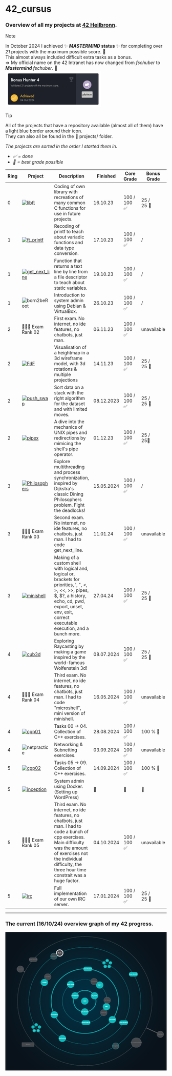 # 42_cursus
### Overview of all my projects at [42 Heilbronn](https://www.42heilbronn.de/en/).

> [!NOTE]
> In October 2024 I achieved ✨ ***MASTERMIND* status** ✨ for completing over *21* projects with the maximum possible score. 🎉 \
> This almost always included difficult extra tasks as a bonus. \
> => My official name on the 42 Intranet has now changed from *fschuber* to ***Mastermind** fschuber*. 💪\
> <img src="assets/bonus_hunter_4.png" alt="Bonus Hunter 4 Achievement" title="Bonus Hunter 4 - Validated 21 projects with the maximum score - Achieved 04 Oct 2024" style="width:300px; max-width:100%; height:auto;"/>

> [!TIP]
> All of the projects that have a repository available (almost all of them) have a light blue border around their icon. \
> They can also all be found in the 📁 projects/ folder.

*The projects are sorted in the order I started them in.* <br>
- *✅ = done* <br>
- *💫 = best grade possible*

|Ring|Project                                                                                                             | Description                                                                                       | Finished | Core Grade | Bonus Grade |
|-|--------------------------------------------------------------------------------------------------------------------|---------------------------------------------------------------------------------------------------|----------|-----| ---- |
|0|[![libft](https://github.com/byaliego/42-project-badges/blob/996feb1d098aa52fc29383d2f666614f4d13fbab/badges/libfte.png)](https://github.com/FreddyMSchubert/42_libft)                       | Coding of own library with recreations of many common C functions for use in future projects.     | 16.10.23 | 100 /<br>100 ✅| 25 /<br> 25 💫|
|1|[![ft_printf](https://github.com/byaliego/42-project-badges/blob/996feb1d098aa52fc29383d2f666614f4d13fbab/badges/ft_printfe.png)](https://github.com/FreddyMSchubert/42_ft_printf)             | Recoding of printf to teach about variadic functions and data type conversion.                    | 17.10.23 | 100 /<br>100 ✅| / |
|1|[![get_next_line](https://github.com/byaliego/42-project-badges/blob/996feb1d098aa52fc29383d2f666614f4d13fbab/badges/get_next_linee.png)](https://github.com/FreddyMSchubert/42_get_next_line) | Function that returns a text line by line from a file descriptor to teach about static variables. | 19.10.23 | 100 /<br>100 ✅| / |
|1|![born2beRoot](https://github.com/byaliego/42-project-badges/blob/996feb1d098aa52fc29383d2f666614f4d13fbab/badges/born2berootn.png)                                                            | Introduction to system admin using Debian & VirtualBox.                                           | 26.10.23 | 100 /<br>100 ✅| / |
|2|👩🏻‍💻 Exam Rank 02                                                                                                                                                                                | First exam. No internet, no ide features, no chatbots, just man.                                               | 06.11.23 | 100 /<br>100 ✅| unavailable |
|2|[![FdF](https://github.com/byaliego/42-project-badges/blob/996feb1d098aa52fc29383d2f666614f4d13fbab/badges/fdfe.png)](https://github.com/FreddyMSchubert/42_FdF)                               | Visualisation of a heightmap in a 3d wireframe model, with 3d rotations & multiple projections    | 14.11.23 | 100 /<br>100 ✅| 25 /<br>25 💫|
|2|[![push_swap](https://github.com/byaliego/42-project-badges/blob/996feb1d098aa52fc29383d2f666614f4d13fbab/badges/push_swape.png)](https://github.com/FreddyMSchubert/42_push_swap)             | Sort data on a stack with the right algorithm for the dataset and with limited moves.             | 08.12.2023| 100 /<br>100 ✅| 25 /<br>25 💫|
|2|[![pipex](https://github.com/byaliego/42-project-badges/blob/main/badges/pipexe.png)](https://github.com/FreddyMSchubert/42_pipex)                                                             | A dive into the mechanics of UNIX pipes and redirections by mimicing the shell's pipe operator.   | 01.12.23 | 100 /<br>100 ✅| 25 /<br> 25💫|
|3|[![Philosophers](https://github.com/ayogun/42-project-badges/blob/main/badges/philosopherse.png)](https://github.com/FreddyMSchubert/42_Philosophers)                                          | Explore multithreading and process synchronization, inspired by Dijkstra's classic Dining Philosophers problem. Fight the deadlocks! | 15.05.2024 | 100 /<br>100 ✅ | / |
|3|👩🏻‍💻 Exam Rank 03                                                                                                                                                                                | Second exam. No internet, no ide features, no chatbots, just man. I had to code get_next_line.                 | 11.01.24 | 100 /<br>100 ✅| unavailable |
|3|[![minishell](https://github.com/ayogun/42-project-badges/blob/main/badges/minishelle.png)](https://github.com/FreddyMSchubert/42_minishell)                                                   | Making of a custom shell with logical and, logical or, brackets for priorities, ’, ", <, >, <<, >>, pipes, $, $?, a history, echo, cd, pwd, export, unset, env, exit, correct executable execution, and a bunch more.| 27.04.24 | 100 /<br>100 ✅ | 25 /<br> 25 💫 |
|4|[![cub3d](https://github.com/ayogun/42-project-badges/blob/main/badges/cub3de.png)](https://github.com/FreddyMSchubert/42_cub3d)             | Exploring Raycasting by making a game inspired by the world-famous Wolfenstein 3d!| 08.07.2024 | 100 /<br>100 ✅ | 25 /<br> 25 💫 |
|4|👩🏻‍💻 Exam Rank 04                                                                                                                                                                                | Third exam. No internet, no ide features, no chatbots, just man. I had to code "microshell", mini version of minishell.                 | 16.05.2024 | 100 /<br>100 ✅ | unavailable |
|4|[![cpp01](https://github.com/ayogun/42-project-badges/blob/main/badges/cppe.png)](https://github.com/FreddyMSchubert/42_cpp)             | Tasks 00 -> 04. Collection of C++ exercises. | 28.08.2024 | 100 /<br>100 ✅ | 100 % 💫 |
|4|![netpractice](https://github.com/ayogun/42-project-badges/blob/main/badges/netpracticen.png)             | Networking & Subnetting exercises. | 03.09.2024 | 100 /<br>100 ✅ | unavailable |
|5|[![cpp02](https://github.com/ayogun/42-project-badges/blob/main/badges/cppe.png)](https://github.com/FreddyMSchubert/42_cpp)             | Tasks 05 -> 09. Collection of C++ exercises. | 14.09.2024 | 100 /<br>100 ✅ | 100 % 💫 |
|5|[![inception](https://github.com/ayogun/42-project-badges/blob/main/badges/inceptione.png)](https://github.com/FreddyMSchubert/42_inception)             | System admin using Docker. (Setting up WordPress) | 🔁 | 🔁 | 🔁 |
|5|👩🏻‍💻 Exam Rank 05                               | Third exam. No internet, no ide features, no chatbots, just man. I had to code a bunch of cpp exercises. Main difficulty was the amount of exercises not the individual difficulty, the three hour time constrait was a huge factor.                 | 04.10.2024 | 100 /<br>100 ✅ | unavailable |
|5|[![irc](https://github.com/ayogun/42-project-badges/blob/main/badges/ft_irce.png)](https://github.com/FreddyMSchubert/42_irc)             | Full implementation of our own IRC server. | 17.01.2024 | 100 /<br>100 ✅ | 25 /<br>25 💫 |

---

### The current (16/10/24) overview graph of my 42 progress.

![42 progress overview graph](assets/project_graph.png)

